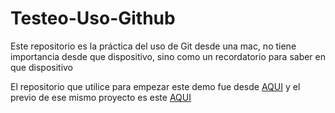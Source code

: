 # Testeo-Uso-Github
Este repositorio es la práctica del uso de Git desde una mac, no tiene importancia desde que dispositivo, sino como un recordatorio para saber en que dispositivo

El repositorio que utilice para empezar este demo fue desde <a href="https://github.com/dmierez/Curso-de-Bootstrap.git">AQUI</a> y el previo de ese mismo proyecto es este <a href="https://dmierez.github.io/Curso-de-Bootstrap">AQUI</a>
